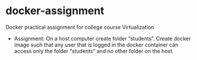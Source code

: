 # docker-assignment
Docker practical assignment for college course Virtualization

- Assignment:
  On a host computer create folder “students”. Create docker image such that any user that is logged in the docker container can access only the folder “students” and no other folder on the host.
